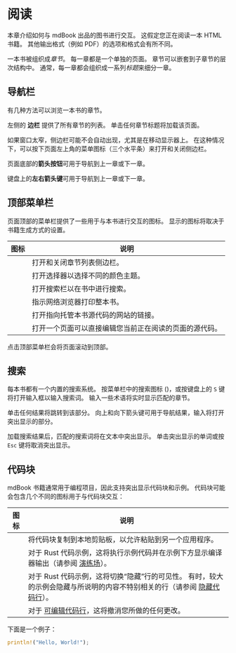 # 阅读

本章介绍如何与 mdBook 出品的图书进行交互。
这假定您正在阅读一本 HTML 书籍。
其他输出格式（例如 PDF）的选项和格式会有所不同。

一本书被组织成*章节*。
每一章都是一个单独的页面。
章节可以嵌套到子章节的层次结构中。
通常，每一章都会组织成一系列*标题*来细分一章。

## 导航栏

有几种方法可以浏览一本书的章节。

左侧的 **边栏** 提供了所有章节的列表。
单击任何章节标题将加载该页面。

如果窗口太窄，侧边栏可能不会自动出现，尤其是在移动显示器上。
在这种情况下，可以按下页面左上角的菜单图标（三个水平条）来打开和关闭侧边栏。

页面底部的**箭头按钮**可用于导航到上一章或下一章。

键盘上的**左右箭头键**可用于导航到上一章或下一章。
 
## 顶部菜单栏

页面顶部的菜单栏提供了一些用于与本书进行交互的图标。
显示的图标将取决于书籍生成方式的设置。

| 图标 | 说明 |
|------|--------------|
| <i class="fa fa-bars"></i> | 打开和关闭章节列表侧边栏。 |
| <i class="fa fa-paint-brush"></i> | 打开选择器以选择不同的颜色主题。 |
| <i class="fa fa-search"></i> | 打开搜索栏以在书中进行搜索。 |
| <i class="fa fa-print"></i> | 指示网络浏览器打印整本书。 |
| <i class="fa fa-github"></i> | 打开指向托管本书源代码的网站的链接。 |
| <i class="fa fa-edit"></i> | 打开一个页面可以直接编辑您当前正在阅读的页面的源代码。 |

点击顶部菜单栏会将页面滚动到顶部。


## 搜索

每本书都有一个内置的搜索系统。
按菜单栏中的搜索图标 (<i class="fa fa-search"></i>)，或按键盘上的 `S` 键将打开输入框以输入搜索词。
输入一些术语将实时显示匹配的章节。

单击任何结果将跳转到该部分。
向上和向下箭头键可用于导航结果，输入将打开突出显示的部分。

加载搜索结果后，匹配的搜索词将在文本中突出显示。
单击突出显示的单词或按 `Esc` 键将取消突出显示。


## 代码块

 

mdBook 书籍通常用于编程项目，因此支持突出显示代码块和示例。
代码块可能会包含几个不同的图标用于与代码块交互：

| 图标 | 说明 |
|------|--------------|
| <i class="fa fa-copy"></i> | 将代码块复制到本地剪贴板，以允许粘贴到另一个应用程序。 |
| <i class="fa fa-play"></i> | 对于 Rust 代码示例，这将执行示例代码并在示例下方显示编译器输出（请参阅 [演练场][playground]）。 |
| <i class="fa fa-eye"></i> | 对于 Rust 代码示例，这将切换“隐藏”行的可见性。 有时，较大的示例会隐藏与所说明的内容不特别相关的行（请参阅 [隐藏代码行][hiding code lines]）。 |
| <i class="fa fa-history"></i> | 对于 [可编辑代码行][editor]，这将撤消您所做的任何更改。 |

下面是一个例子：

```rust
println!("Hello, World!");
```

[editor]: ../format/theme/editor.md
[playground]: ../format/mdbook.md#rust-playground
[hiding code lines]: ../format/mdbook.md#hiding-code-lines
